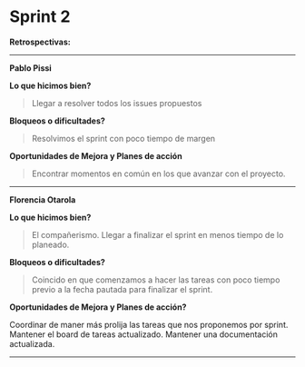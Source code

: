 # Sprint 2

**Retrospectivas:**


--------------------------------------------
**Pablo Pissi**

 ****Lo que hicimos bien?****
> Llegar a resolver todos los issues propuestos 

**Bloqueos o dificultades?**
> Resolvimos el sprint con poco tiempo de margen

**Oportunidades de Mejora y Planes de acción**
> Encontrar momentos en común en los que avanzar con el proyecto.

--------------------------------------------


****Florencia Otarola****

**Lo que hicimos bien?**
> El compañerismo.                                   Llegar a finalizar el sprint en menos tiempo de lo planeado.

**Bloqueos o dificultades?**

> Coincido en que comenzamos a hacer las tareas con poco tiempo previo a la fecha pautada para finalizar el sprint.

**Oportunidades de Mejora y Planes de acción?**

Coordinar de maner más prolija las tareas que nos proponemos por sprint.
Mantener el board de tareas actualizado.           Mantener una documentación actualizada.

--------------------------------------------
